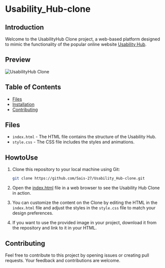 # Usability_Hub-clone

## Introduction

Welcome to the UsabilityHub Clone project, a web-based platform designed to mimic the functionality of the popular online website [Usability Hub](https://lightlessdays.github.io/UsabilityHub/#).

## Preview
![UsabilityHub Clone](https://github.com/Sais-27/Usability_Hub-clone/blob/main/usabilityhub.gif)


## Table of Contents

- [Files](#files)
- [Installation](#howtouse)
- [Contributing](#contributing)


## Files
- `index.html` - The HTML file contains the structure of the Usability Hub.
- `style.css` - The CSS file includes the styles and animations.

## HowtoUse
1. Clone this repository to your local machine using Git:
   ```bash
   git clone https://github.com/Sais-27/Usability_Hub-clone.git
2. Open the [index.html](https://github.com/Sais-27/Usability_Hub-clone.git) file in a web browser to see the Usability Hub Clone in action.

3. You can customize the content on the Clone by editing the HTML in the `index.html` file and adjust the styles in the `style.css` file to match your design preferences.

4. If you want to use the provided image in your project, download it from the repository and link to it in your HTML.


## Contributing
Feel free to contribute to this project by opening issues or creating pull requests. Your feedback and contributions are welcome.

 
